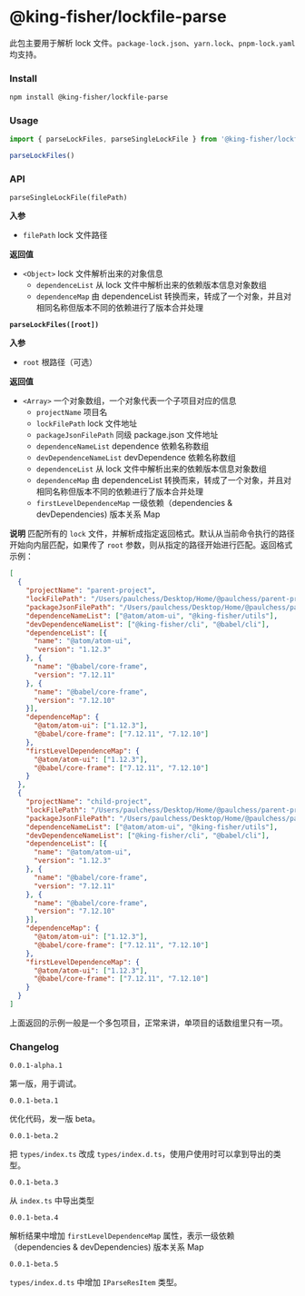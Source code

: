# @king-fisher/lockfile-parse

此包主要用于解析 lock 文件。`package-lock.json`、`yarn.lock`、`pnpm-lock.yaml` 均支持。

### Install

```bash
npm install @king-fisher/lockfile-parse
```

### Usage

```javascript
import { parseLockFiles, parseSingleLockFile } from '@king-fisher/lockfile-parse'

parseLockFiles()
```

### API

`parseSingleLockFile(filePath)`

**入参**
* `filePath` lock 文件路径

**返回值**
* `<Object>` lock 文件解析出来的对象信息
  * `dependenceList` 从 lock 文件中解析出来的依赖版本信息对象数组
  * `dependenceMap` 由 dependenceList 转换而来，转成了一个对象，并且对相同名称但版本不同的依赖进行了版本合并处理

**`parseLockFiles([root])`**

**入参**
* `root` 根路径（可选）

**返回值**
* `<Array>` 一个对象数组，一个对象代表一个子项目对应的信息
  * `projectName` 项目名
  * `lockFilePath` lock 文件地址
  * `packageJsonFilePath` 同级 package.json 文件地址
  * `dependenceNameList` dependence 依赖名称数组
  * `devDependenceNameList` devDependence 依赖名称数组
  * `dependenceList` 从 lock 文件中解析出来的依赖版本信息对象数组
  * `dependenceMap` 由 dependenceList 转换而来，转成了一个对象，并且对相同名称但版本不同的依赖进行了版本合并处理
  * `firstLevelDependenceMap` 一级依赖（dependencies & devDependencies) 版本关系 Map

**说明**
匹配所有的 `lock` 文件，并解析成指定返回格式。默认从当前命令执行的路径开始向内层匹配，如果传了 `root` 参数，则从指定的路径开始进行匹配。返回格式示例：

```json
[
  {
    "projectName": "parent-project",
    "lockFilePath": "/Users/paulchess/Desktop/Home/@paulchess/parent-project/pnpm-lock.yaml",
    "packageJsonFilePath": "/Users/paulchess/Desktop/Home/@paulchess/parent-project/package.json",
    "dependenceNameList": ["@atom/atom-ui", "@king-fisher/utils"],
    "devDependenceNameList": ["@king-fisher/cli", "@babel/cli"],
    "dependenceList": [{
      "name": "@atom/atom-ui",
      "version": "1.12.3"
    }, {
      "name": "@babel/core-frame",
      "version": "7.12.11"
    }, {
      "name": "@babel/core-frame",
      "version": "7.12.10"
    }],
    "dependenceMap": {
      "@atom/atom-ui": ["1.12.3"],
      "@babel/core-frame": ["7.12.11", "7.12.10"]
    },
    "firstLevelDependenceMap": {
      "@atom/atom-ui": ["1.12.3"],
      "@babel/core-frame": ["7.12.11", "7.12.10"]
    }
  },
  {
    "projectName": "child-project",
    "lockFilePath": "/Users/paulchess/Desktop/Home/@paulchess/parent-project/child-project/yarn.lock",
    "packageJsonFilePath": "/Users/paulchess/Desktop/Home/@paulchess/parent-project/child-project/package.json",
    "dependenceNameList": ["@atom/atom-ui", "@king-fisher/utils"],
    "devDependenceNameList": ["@king-fisher/cli", "@babel/cli"],
    "dependenceList": [{
      "name": "@atom/atom-ui",
      "version": "1.12.3"
    }, {
      "name": "@babel/core-frame",
      "version": "7.12.11"
    }, {
      "name": "@babel/core-frame",
      "version": "7.12.10"
    }],
    "dependenceMap": {
      "@atom/atom-ui": ["1.12.3"],
      "@babel/core-frame": ["7.12.11", "7.12.10"]
    },
    "firstLevelDependenceMap": {
      "@atom/atom-ui": ["1.12.3"],
      "@babel/core-frame": ["7.12.11", "7.12.10"]
    }
  }
]
```

上面返回的示例一般是一个多包项目，正常来讲，单项目的话数组里只有一项。

### Changelog

`0.0.1-alpha.1`

第一版，用于调试。

`0.0.1-beta.1`

优化代码，发一版 beta。

`0.0.1-beta.2`

把 `types/index.ts` 改成 `types/index.d.ts`，使用户使用时可以拿到导出的类型。

`0.0.1-beta.3`

从 `index.ts` 中导出类型

`0.0.1-beta.4`

解析结果中增加 `firstLevelDependenceMap` 属性，表示一级依赖（dependencies & devDependencies) 版本关系 Map

`0.0.1-beta.5`

`types/index.d.ts` 中增加 `IParseResItem` 类型。